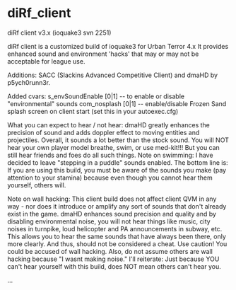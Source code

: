 diRf_client
===========

diRf client v3.x (ioquake3 svn 2251)

diRf client is a customized build of ioquake3 for Urban Terror 4.x
It provides enhanced sound and environment 'hacks' that may or may not be
acceptable for league use.

Additions: SACC (Slackins Advanced Competitive Client) and dmaHD by
p5ych0runn3r.

Added cvars:
s_envSoundEnable [0|1] -- to enable or disable "environmental" sounds
com_nosplash [0|1] -- enable/disable Frozen Sand splash screen on client start (set this in your autoexec.cfg)

What you can expect to hear / not hear:
dmaHD greatly enhances the precision of sound and adds doppler effect to
moving entities and projectiles. Overall, it sounds a lot better than the
stock sound.
You will NOT hear your own player model breathe, swim, or use med-kit!!! But
you can still hear friends and foes do all such things.
Note on swimming: I have decided to leave "stepping in a puddle" sounds
enabled.
The bottom line is: If you are using this build, you must be aware of the
sounds you make (pay attention to your stamina) because even though you cannot
hear them yourself, others will.

Note on wall hacking:
This client build does not affect client QVM in any way - nor does it
introduce or amplify any sort of sounds that don't already exist in the game.
dmaHD enhances sound precision and quality and by disabling environmental
noise, you will not hear things like music, city noises in turnpike, loud
helicopter and PA announcements in subway, etc. This allows you to hear the
same sounds that have always been there, only more clearly. And thus, should
not be considered a cheat. Use caution! You could be accused of wall hacking.
Also, do not assume others are wall hacking because "I wasnt making noise."
I'll reiterate: Just because YOU can't hear yourself with this build, does NOT
mean others can't hear you.

...
